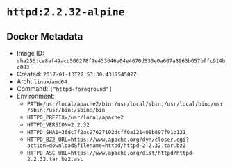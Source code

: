 # `httpd:2.2.32-alpine`

## Docker Metadata

- Image ID: `sha256:ce8af49acc500278f9e433046e04e4670d530e0a607a8963b057bffc914bc083`
- Created: `2017-01-13T22:53:30.431754502Z`
- Arch: `linux`/`amd64`
- Command: `["httpd-foreground"]`
- Environment:
  - `PATH=/usr/local/apache2/bin:/usr/local/sbin:/usr/local/bin:/usr/sbin:/usr/bin:/sbin:/bin`
  - `HTTPD_PREFIX=/usr/local/apache2`
  - `HTTPD_VERSION=2.2.32`
  - `HTTPD_SHA1=36dc7f2ac97627192dcff0a121408b897f91b121`
  - `HTTPD_BZ2_URL=https://www.apache.org/dyn/closer.cgi?action=download&filename=httpd/httpd-2.2.32.tar.bz2`
  - `HTTPD_ASC_URL=https://www.apache.org/dist/httpd/httpd-2.2.32.tar.bz2.asc`
